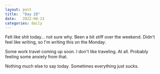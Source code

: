 ```yaml
---
layout: post
title:  "Day 28"
date:   2022-08-21
categories: daily
---
```

Felt like shit today... not sure why. Been a bit stiff over the weekend. Didn't feel like writing, so I'm writing this on the Monday.

Some work travel coming up soon. I don't like traveling. At all. Probably feeling some anxiety from that.

Nothing much else to say today. Sometimes everything just sucks.